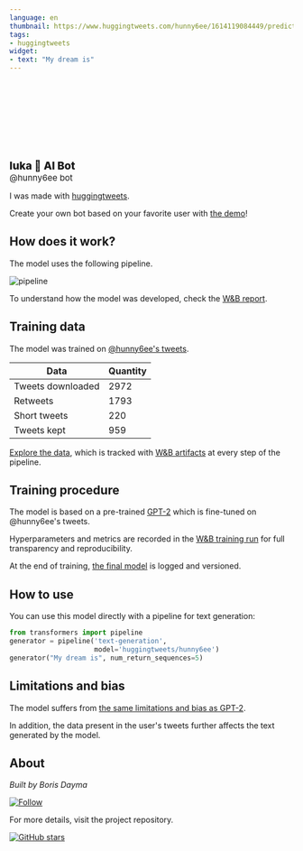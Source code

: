 ```yaml
---
language: en
thumbnail: https://www.huggingtweets.com/hunny6ee/1614119084449/predictions.png
tags:
- huggingtweets
widget:
- text: "My dream is"
---
```


<div>
<div style="width: 132px; height:132px; border-radius: 50%; background-size: cover; background-image: url('https://pbs.twimg.com/profile_images/1357037242615758851/F5EjIdMo_400x400.jpg')">
</div>
<div style="margin-top: 8px; font-size: 19px; font-weight: 800">luka 🤖 AI Bot </div>
<div style="font-size: 15px">@hunny6ee bot</div>
</div>

I was made with [huggingtweets](https://github.com/borisdayma/huggingtweets).

Create your own bot based on your favorite user with [the demo](https://colab.research.google.com/github/borisdayma/huggingtweets/blob/master/huggingtweets-demo.ipynb)!

## How does it work?

The model uses the following pipeline.

![pipeline](https://github.com/borisdayma/huggingtweets/blob/master/img/pipeline.png?raw=true)

To understand how the model was developed, check the [W&B report](https://app.wandb.ai/wandb/huggingtweets/reports/HuggingTweets-Train-a-model-to-generate-tweets--VmlldzoxMTY5MjI).

## Training data

The model was trained on [@hunny6ee's tweets](https://twitter.com/hunny6ee).

| Data | Quantity |
| --- | --- |
| Tweets downloaded | 2972 |
| Retweets | 1793 |
| Short tweets | 220 |
| Tweets kept | 959 |

[Explore the data](https://wandb.ai/wandb/huggingtweets/runs/3jkrci9f/artifacts), which is tracked with [W&B artifacts](https://docs.wandb.com/artifacts) at every step of the pipeline.

## Training procedure

The model is based on a pre-trained [GPT-2](https://huggingface.co/gpt2) which is fine-tuned on @hunny6ee's tweets.

Hyperparameters and metrics are recorded in the [W&B training run](https://wandb.ai/wandb/huggingtweets/runs/23lopask) for full transparency and reproducibility.

At the end of training, [the final model](https://wandb.ai/wandb/huggingtweets/runs/23lopask/artifacts) is logged and versioned.

## How to use

You can use this model directly with a pipeline for text generation:

```python
from transformers import pipeline
generator = pipeline('text-generation',
                     model='huggingtweets/hunny6ee')
generator("My dream is", num_return_sequences=5)
```

## Limitations and bias

The model suffers from [the same limitations and bias as GPT-2](https://huggingface.co/gpt2#limitations-and-bias).

In addition, the data present in the user's tweets further affects the text generated by the model.

## About

*Built by Boris Dayma*

[![Follow](https://img.shields.io/twitter/follow/borisdayma?style=social)](https://twitter.com/intent/follow?screen_name=borisdayma)

For more details, visit the project repository.

[![GitHub stars](https://img.shields.io/github/stars/borisdayma/huggingtweets?style=social)](https://github.com/borisdayma/huggingtweets)
